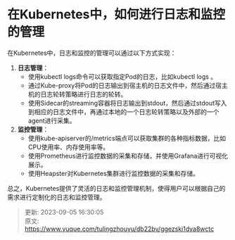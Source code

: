 # 在Kubernetes中，如何进行日志和监控的管理

在Kubernetes中，日志和监控的管理可以通过以下方式实现：

1. **日志管理**：
    - 使用kubectl logs命令可以获取指定Pod的日志，比如kubectl logs <pod-name>。
    - 通过Kube-proxy将Pod的日志输出到宿主机的日志文件中，然后通过宿主机的日志轮转策略进行日志的轮转。
    - 使用Sidecar的streaming容器将日志输出到stdout，然后通过stdout写入到相应的日志文件中，再通过本地的一个日志轮转策略以及外部的一个agent进行采集。
2. **监控管理**：
    - 使用kube-apiserver的/metrics端点可以获取集群的各种指标数据，比如CPU使用率、内存使用率等。
    - 使用Prometheus进行监控数据的采集和存储，并使用Grafana进行可视化展示。
    - 使用Heapster对Kubernetes集群进行监控数据的采集和存储。

总之，Kubernetes提供了灵活的日志和监控管理机制，使得用户可以根据自己的需求进行定制化的日志和监控管理。



> 更新: 2023-09-05 16:30:05  
> 原文: <https://www.yuque.com/tulingzhouyu/db22bv/ggezski1dva8wctc>